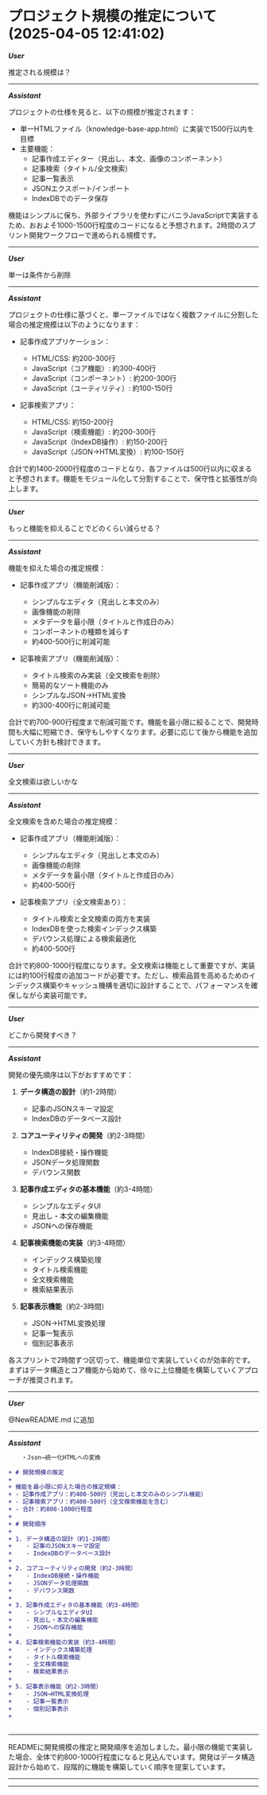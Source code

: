 <!-- Generated by SpecStory -->

# プロジェクト規模の推定について (2025-04-05 12:41:02)

_**User**_

推定される規模は？

---

_**Assistant**_

プロジェクトの仕様を見ると、以下の規模が推定されます：

- 単一HTMLファイル（knowledge-base-app.html）に実装で1500行以内を目標
- 主要機能：
  - 記事作成エディター（見出し、本文、画像のコンポーネント）
  - 記事検索（タイトル/全文検索）
  - 記事一覧表示
  - JSONエクスポート/インポート
  - IndexDBでのデータ保存

機能はシンプルに保ち、外部ライブラリを使わずにバニラJavaScriptで実装するため、おおよそ1000-1500行程度のコードになると予想されます。2時間のスプリント開発ワークフローで進められる規模です。

---

_**User**_

単一は条件から削除

---

_**Assistant**_

プロジェクトの仕様に基づくと、単一ファイルではなく複数ファイルに分割した場合の推定規模は以下のようになります：

- 記事作成アプリケーション：
  - HTML/CSS: 約200-300行
  - JavaScript（コア機能）: 約300-400行
  - JavaScript（コンポーネント）: 約200-300行
  - JavaScript（ユーティリティ）: 約100-150行

- 記事検索アプリ：
  - HTML/CSS: 約150-200行
  - JavaScript（検索機能）: 約200-300行
  - JavaScript（IndexDB操作）: 約150-200行
  - JavaScript（JSON→HTML変換）: 約100-150行

合計で約1400-2000行程度のコードとなり、各ファイルは500行以内に収まると予想されます。機能をモジュール化して分割することで、保守性と拡張性が向上します。

---

_**User**_

もっと機能を抑えることでどのくらい減らせる？

---

_**Assistant**_

機能を抑えた場合の推定規模：

- 記事作成アプリ（機能削減版）：
  - シンプルなエディタ（見出しと本文のみ）
  - 画像機能の削除
  - メタデータを最小限（タイトルと作成日のみ）
  - コンポーネントの種類を減らす
  - 約400-500行に削減可能

- 記事検索アプリ（機能削減版）：
  - タイトル検索のみ実装（全文検索を削除）
  - 簡易的なソート機能のみ
  - シンプルなJSON→HTML変換
  - 約300-400行に削減可能

合計で約700-900行程度まで削減可能です。機能を最小限に絞ることで、開発時間も大幅に短縮でき、保守もしやすくなります。必要に応じて後から機能を追加していく方針も検討できます。

---

_**User**_

全文検索は欲しいかな

---

_**Assistant**_

全文検索を含めた場合の推定規模：

- 記事作成アプリ（機能削減版）：
  - シンプルなエディタ（見出しと本文のみ）
  - 画像機能の削除
  - メタデータを最小限（タイトルと作成日のみ）
  - 約400-500行

- 記事検索アプリ（全文検索あり）：
  - タイトル検索と全文検索の両方を実装
  - IndexDBを使った検索インデックス構築
  - デバウンス処理による検索最適化
  - 約400-500行

合計で約800-1000行程度になります。全文検索は機能として重要ですが、実装には約100行程度の追加コードが必要です。ただし、検索品質を高めるためのインデックス構築やキャッシュ機構を適切に設計することで、パフォーマンスを確保しながら実装可能です。

---

_**User**_

どこから開発すべき？

---

_**Assistant**_

開発の優先順序は以下がおすすめです：

1. **データ構造の設計**（約1-2時間）
   - 記事のJSONスキーマ設定
   - IndexDBのデータベース設計

2. **コアユーティリティの開発**（約2-3時間）
   - IndexDB接続・操作機能
   - JSONデータ処理関数
   - デバウンス関数

3. **記事作成エディタの基本機能**（約3-4時間）
   - シンプルなエディタUI
   - 見出し・本文の編集機能
   - JSONへの保存機能

4. **記事検索機能の実装**（約3-4時間）
   - インデックス構築処理
   - タイトル検索機能
   - 全文検索機能
   - 検索結果表示

5. **記事表示機能**（約2-3時間）
   - JSON→HTML変換処理
   - 記事一覧表示
   - 個別記事表示

各スプリントで2時間ずつ区切って、機能単位で実装していくのが効率的です。まずはデータ構造とコア機能から始めて、徐々に上位機能を構築していくアプローチが推奨されます。

---

_**User**_

@NewREADME.md に追加

---

_**Assistant**_

```diff
  　・Json→統一化HTMLへの変換
  
+ # 開発規模の推定
+ 
+ 機能を最小限に抑えた場合の推定規模：
+ - 記事作成アプリ：約400-500行（見出しと本文のみのシンプル機能）
+ - 記事検索アプリ：約400-500行（全文検索機能を含む）
+ - 合計：約800-1000行程度
+ 
+ # 開発順序
+ 
+ 1. データ構造の設計（約1-2時間）
+    - 記事のJSONスキーマ設定
+    - IndexDBのデータベース設計
+ 
+ 2. コアユーティリティの開発（約2-3時間）
+    - IndexDB接続・操作機能
+    - JSONデータ処理関数
+    - デバウンス関数
+ 
+ 3. 記事作成エディタの基本機能（約3-4時間）
+    - シンプルなエディタUI
+    - 見出し・本文の編集機能
+    - JSONへの保存機能
+ 
+ 4. 記事検索機能の実装（約3-4時間）
+    - インデックス構築処理
+    - タイトル検索機能
+    - 全文検索機能
+    - 検索結果表示
+ 
+ 5. 記事表示機能（約2-3時間）
+    - JSON→HTML変換処理
+    - 記事一覧表示
+    - 個別記事表示
+ 
  
```

---

READMEに開発規模の推定と開発順序を追加しました。最小限の機能で実装した場合、全体で約800-1000行程度になると見込んでいます。開発はデータ構造設計から始めて、段階的に機能を構築していく順序を提案しています。

---



---

